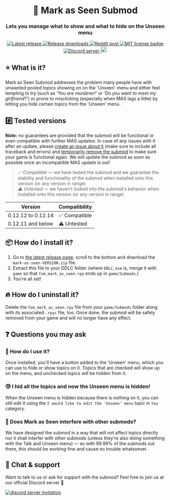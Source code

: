 <h1 align="center">👀 Mark as Seen Submod</h1>
<h3 align="center">Lets you manage what to show and what to hide on the Unseen menu</h3>

<p align="center">
  <a href="https://github.com/friends-of-monika/mas-mark-as-seen/releases/latest">
    <img alt="Latest release" src="https://img.shields.io/github/v/release/friends-of-monika/mas-mark-as-seen">
  </a>
  <a href="https://github.com/friends-of-monika/mas-mark-as-seen/releases">
    <img alt="Release downloads" src="https://img.shields.io/github/downloads/friends-of-monika/mas-mark-as-seen/total">
  </a>
  <a href="https://www.reddit.com/r/MASFandom/comments/168r1yy/mark_as_seen_submod_is_out_links_in_comments/">
    <img alt="Reddit post" src="https://img.shields.io/badge/dynamic/json?color=FF4500&label=%F0%9D%97%8B%2Fmasfandom%20post&query=%24[0].data.children[0].data.score&url=https%3A%2F%2Fwww.reddit.com%2Fr%2FMASFandom%2Fcomments%2F168r1yy%2Fmark_as_seen_submod_is_out_links_in_comments.json&style=social&logo=reddit&suffix=+upvotes">
  </a>
  <a href="https://github.com/friends-of-monika/mas-mark-as-seen/blob/main/LICENSE.txt">
    <img alt="MIT license badge" src="https://img.shields.io/badge/License-MIT-lightgrey.svg">
  </a>
  <a href="https://dcache.me/discord">
    <img alt="Discord server" src="https://discordapp.com/api/guilds/1029849988953546802/widget.png?style=shield">
  </a>
  <a href="https://ko-fi.com/Y8Y15BC52">
    <img alt="Ko-fi badge" src="https://ko-fi.com/img/githubbutton_sm.svg" height="20">
  </a>
</p>

## ⭐ What is it?

Mark as Seen Submod addresses the problem many people have with unwanted pooled
topics showing on on the 'Unseen' menu and either feel tempting to try (such as
*'You are murderer!'* or *'Do you want to meet my girlfriend?'*) or prone to
misclicking (especially when MAS lags a little) by letting you hide certain
topics from the 'Unseen' menu.

## #️⃣ Tested versions

**Note:** no guarantees are provided that the submod will be functional or even
compatible with further MAS updates. In case of any issues with it after an
update, please [create an issue about it](https://github.com/friends-of-monika/mas-mark-as-seen/issues/create)
(make sure to include all traceback and errors) and [temporarily remove the submod](#-how-do-i-uninstall-it)
to make sure your game is functional again. We will update the submod as soon as
possible once an incompatible MAS update is out!

> *✅ Compatible* &mdash; we have tested the submod and we guarantee the stability
and functionality of the submod when installed onto this version (or any
version in range)<br>
> *⚠️ Untested* &mdash; we haven't looked into the submod's behavior when
installed onto this version (or any version in range)

| Version            | Compatibility |
|--------------------|---------------|
| 0.12.12 to 0.12.14 | ✅ Compatible |
| 0.12.11 and below  | ⚠️ Untested   |

## 📦 How do I install it?

1. Go to [the latest release page](https://github.com/friends-of-monika/mas-mark-as-seen/releases/latest),
   scroll to the bottom and download the `mark-as-seen-VERSION.zip` file.
2. Extract this file to your DDLC folder (where `DDLC.exe` is, merge it with
   `game` so that `fom_mark_as_seen.rpy` ends up in `game/Submods`.)
3. You're all set!

## 🔥 How do I uninstall it?

Delete the `fom_mark_as_seen.rpy` file from your `game/Submods` folder along with
its associated `.rpyc` file, too. Once done, the submod will be safely removed
from your game and will no longer have any effect.

## ❓ Questions you may ask

### 🤔 How do I use it?

Once installed, you'll have a button added to the 'Unseen' menu, which you can
use to hide or show topics on it. Topics that are checked will show up on the
menu, and unchecked topics will be hidden from it.

### 😰 I hid all the topics and now the Unseen menu is hidden!

When the Unseen menu is hidden because there is nothing on it, you can still
edit it using the `I would like to edit the 'Unseen' menu` topic in `You`
category.

### 🔧 Does Mark as Seen interfere with other submods?

We have designed the submod in a way that will not affect topics directly nor
it shall interfer with other submods (unless they're also doing something with
the Talk and Unseen menu) &mdash; so with 99.99% of the submods out there, this
should be working fine and cause no trouble whatsoever.

## 💬 Chat & support

Want to talk to us or ask for support with the submod? Feel free to join us
at our official Discord server 💚

[![discord server invitation](https://discordapp.com/api/guilds/1029849988953546802/widget.png?style=banner3)](https://mon.icu/discord)